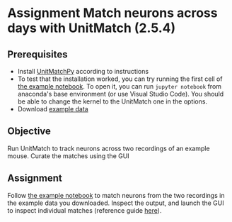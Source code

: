 # Assignment Match neurons across days with UnitMatch (2.5.4)

## Prerequisites
- Install [UnitMatchPy](https://github.com/EnnyvanBeest/UnitMatch/tree/main/UnitMatchPy) according to instructions
- To test that the installation worked, you can try running the first cell of [the example notebook](https://github.com/EnnyvanBeest/UnitMatch/blob/main/UnitMatchPy/Demo%20Notebooks/UMPy_example.ipynb). To open it, you can run `jupyter notebook` from anaconda's base environment (or use Visual Studio Code). You should be able to change the kernel to the UnitMatch one in the options.
- Download [example data](https://figshare.com/articles/dataset/UnitMatch_Demo_-_data/24305758/1?file=42664381)

## Objective
Run UnitMatch to track neurons across two recordings of an example mouse.
Curate the matches using the GUI

## Assignment
Follow [the example notebook](https://github.com/EnnyvanBeest/UnitMatch/blob/main/UnitMatchPy/Demo%20Notebooks/UMPy_example.ipynb)
to match neurons from the two recordings in the example data you downloaded. 
Inspect the output, and launch the GUI to inspect individual matches (reference guide [here](https://github.com/EnnyvanBeest/UnitMatch/blob/main/UnitMatchPy/Demo%20Notebooks/GUI_Reference_Guide.md)). 

